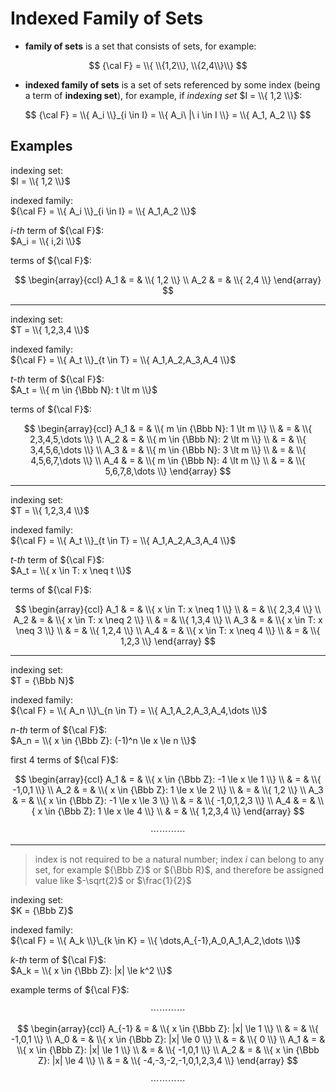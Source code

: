 # Indexed Family of Sets

- **family of sets** is a set that consists of sets, for example:

$$
{\cal F} = \\{ \\{1,2\\}, \\{2,4\\}\\}
$$

- **indexed family of sets** is a set of sets referenced by some index (being a term of **indexing set**), for example, if _indexing set_ $I = \\{ 1,2 \\}$:

$$
{\cal F} = \\{ A_i \\}_{i \in I} =
\\{ A_i\ |\ i \in I \\} = \\{ A_1, A_2 \\}
$$

## Examples

indexing set:  
$I = \\{ 1,2 \\}$

indexed family:  
${\cal F} = \\{ A_i \\}_{i \in I} = \\{ A_1,A_2 \\}$

_i-th_ term of ${\cal F}$:  
$A_i = \\{ i,2i \\}$

terms of ${\cal F}$:

$$
\begin{array}{ccl}
A_1 & = & \\{ 1,2 \\}
\\
A_2 & = & \\{ 2,4 \\}
\end{array}
$$

----

indexing set:  
$T = \\{ 1,2,3,4 \\}$

indexed family:  
${\cal F} = \\{ A_t \\}_{t \in T} = \\{ A_1,A_2,A_3,A_4 \\}$

_t-th_ term of ${\cal F}$:  
$A_t = \\{ m \in {\Bbb N}: t \lt m \\}$

terms of ${\cal F}$:

$$
\begin{array}{ccl}
A_1 & = & \\{ m \in {\Bbb N}: 1 \lt m \\}
\\
& = & \\{ 2,3,4,5,\dots \\}
\\
A_2 & = & \\{ m \in {\Bbb N}: 2 \lt m \\}
\\
& = & \\{ 3,4,5,6,\dots \\}
\\
A_3 & = & \\{ m \in {\Bbb N}: 3 \lt m \\}
\\
& = & \\{ 4,5,6,7,\dots \\}
\\
A_4 & = & \\{ m \in {\Bbb N}: 4 \lt m \\}
\\
& = & \\{ 5,6,7,8,\dots \\}
\end{array}
$$

----

indexing set:  
$T = \\{ 1,2,3,4 \\}$

indexed family:  
${\cal F} = \\{ A_t \\}_{t \in T} = \\{ A_1,A_2,A_3,A_4 \\}$

_t-th_ term of ${\cal F}$:  
$A_t = \\{ x \in T: x \neq t \\}$

terms of ${\cal F}$:

$$
\begin{array}{ccl}
A_1 & = & \\{ x \in T: x \neq 1 \\}
\\
& = & \\{ 2,3,4 \\}
\\
A_2 & = & \\{ x \in T: x \neq 2 \\}
\\
& = & \\{ 1,3,4 \\}
\\
A_3 & = & \\{ x \in T: x \neq 3 \\}
\\
& = & \\{ 1,2,4 \\}
\\
A_4 & = & \\{ x \in T: x \neq 4 \\}
\\
& = & \\{ 1,2,3 \\}
\end{array}
$$

----

indexing set:  
$T = {\Bbb N}$

indexed family:  
${\cal F} = \\{ A_n \\}\_{n \in T} = \\{ A_1,A_2,A_3,A_4,\dots \\}$

_n-th_ term of ${\cal F}$:  
$A_n = \\{ x \in {\Bbb Z}: (-1)^n \le x \le n \\}$

first 4 terms of ${\cal F}$:

$$
\begin{array}{ccl}
A_1 & = &  \\{ x \in {\Bbb Z}: -1 \le x \le 1 \\}
\\
& = & \\{ -1,0,1 \\}
\\
A_2 & = &  \\{ x \in {\Bbb Z}: 1 \le x \le 2 \\}
\\
& = & \\{ 1,2 \\}
\\
A_3 & = &  \\{ x \in {\Bbb Z}: -1 \le x \le 3 \\}
\\
& = & \\{ -1,0,1,2,3 \\}
\\
A_4 & = &  \\{ x \in {\Bbb Z}: 1 \le x \le 4 \\}
\\
& = & \\{ 1,2,3,4 \\}
\end{array}
$$

$$
\cdots \cdots \cdots \cdots
$$

----

> index is not required to be a natural number; index $i$ can belong to any set, for example ${\Bbb Z}$ or ${\Bbb R}$, and therefore be assigned value like $-\sqrt{2}$ or $\frac{1}{2}$

indexing set:  
$K = {\Bbb Z}$

indexed family:  
${\cal F} = \\{ A_k \\}\_{k \in K} = \\{ \dots,A_{-1},A_0,A_1,A_2,\dots \\}$

_k-th_ term of ${\cal F}$:  
$A_k = \\{ x \in {\Bbb Z}: |x| \le k^2 \\}$

example terms of ${\cal F}$:

$$
\cdots \cdots \cdots \cdots
$$

$$
\begin{array}{ccl}
A_{-1} & = &  \\{ x \in {\Bbb Z}: |x| \le 1 \\}
\\
& = & \\{ -1,0,1 \\}
\\
A_0 & = &  \\{ x \in {\Bbb Z}: |x| \le 0 \\}
\\
& = & \\{ 0 \\}
\\
A_1 & = &  \\{ x \in {\Bbb Z}: |x| \le 1 \\}
\\
& = & \\{ -1,0,1 \\}
\\
A_2 & = &  \\{ x \in {\Bbb Z}: |x| \le 4 \\}
\\
& = & \\{ -4,-3,-2,-1,0,1,2,3,4 \\}
\end{array}
$$

$$
\cdots \cdots \cdots \cdots
$$
